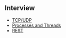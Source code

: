 ## Interview

* [TCP/UDP](./interview/computer_science/tcp_udp/tcp_udp.md)
* [Processes and Threads](./interview/computer_science/processes_and_threads/processes_and_threads.md)
* [REST](./interview/computer_science/rest/rest.md)

